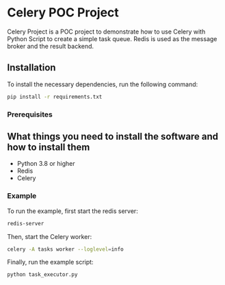 # Celery POC Project

Celery Project is a POC project to demonstrate how to use Celery with Python Script to create a simple task queue. Redis is used as the message broker and the result backend.

## Installation 

To install the necessary dependencies, run the following command:
    
```bash
pip install -r requirements.txt
```


### Prerequisites

What things you need to install the software and how to install them
- 
- Python 3.8 or higher
- Redis
- Celery

### Example

To run the example, first start the redis server:
```bash
redis-server
```

Then, start the Celery worker:
```bash
celery -A tasks worker --loglevel=info
```

Finally, run the example script:
```bash
python task_executor.py
```

